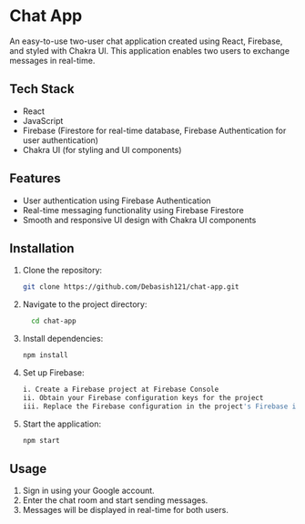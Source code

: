 # Chat App
An easy-to-use two-user chat application created using React, Firebase, and styled with Chakra UI. This application enables two users to exchange messages in real-time.

## Tech Stack

- React
- JavaScript
- Firebase (Firestore for real-time database, Firebase Authentication for user authentication)
- Chakra UI (for styling and UI components)

## Features

- User authentication using Firebase Authentication
- Real-time messaging functionality using Firebase Firestore
- Smooth and responsive UI design with Chakra UI components

## Installation

1. Clone the repository:

   ```bash
   git clone https://github.com/Debasish121/chat-app.git

2. Navigate to the project directory:

   ```bash
     cd chat-app

3. Install dependencies:

   ```bash
   npm install

4. Set up Firebase:

   ```bash
   i. Create a Firebase project at Firebase Console
   ii. Obtain your Firebase configuration keys for the project
   iii. Replace the Firebase configuration in the project's Firebase initialization file (firebase.js or similar)

6. Start the application:
   ```bash
   npm start

## Usage
1. Sign in using your Google account.
2. Enter the chat room and start sending messages.
3. Messages will be displayed in real-time for both users.
